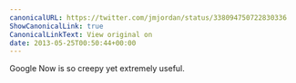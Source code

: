 ```yaml
---
canonicalURL: https://twitter.com/jmjordan/status/338094750722830336
ShowCanonicalLink: true
CanonicalLinkText: View original on
date: 2013-05-25T00:50:44+00:00
---
```

Google Now is so creepy yet extremely useful.